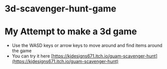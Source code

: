# 3d-scavenger-hunt-game
# My Attempt to make a 3d game 
- Use the WASD keys or arrow keys to move around and find items around the game
- You can try it here [https://kjdesigns671.itch.io/guam-scavenger-hunt](https://kjdesigns671.itch.io/guam-scavenger-hunt)
